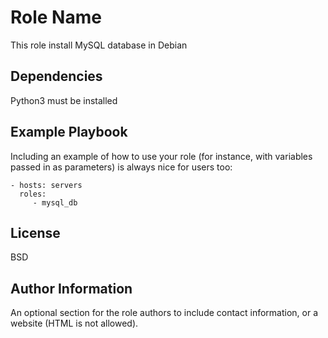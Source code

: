 Role Name
=========

This role install MySQL database in Debian 

Dependencies
------------


Python3 must be installed

Example Playbook
----------------

Including an example of how to use your role (for instance, with variables passed in as parameters) is always nice for users too:

    - hosts: servers
      roles:
         - mysql_db
License
-------

BSD

Author Information
------------------

An optional section for the role authors to include contact information, or a website (HTML is not allowed).
